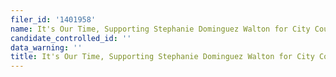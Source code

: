 ```yaml
---
filer_id: '1401958'
name: It's Our Time, Supporting Stephanie Dominguez Walton for City Council 2020
candidate_controlled_id: ''
data_warning: ''
title: It's Our Time, Supporting Stephanie Dominguez Walton for City Council 2020
---
```

